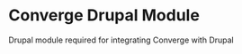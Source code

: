 Converge Drupal Module
======================

Drupal module required for integrating Converge with Drupal
